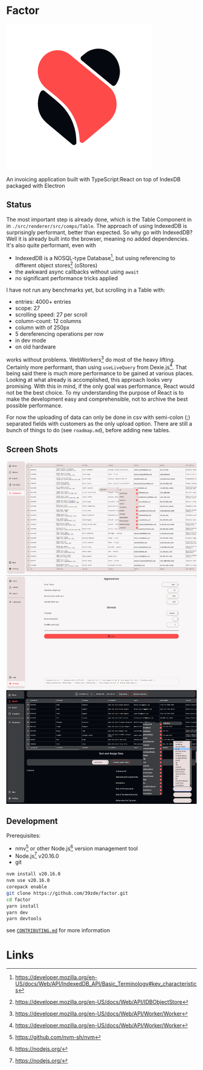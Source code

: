 # Factor

![Logo](./resources/icons/android/solo_whiteldpi.png)

An invoicing application built with TypeScript:React on top of IndexDB packaged with Electron

## Status
The most important step is already done, which is the Table Component in in `./src/renderer/src/comps/Table`.
The approach of using IndexedDB is surprisingly performant, better than expected. So why go with IndexedDB?
Well it is already built into the browser, meaning no added dependencies. It's also quite performant, even with
 - IndexedDB is a NOSQL-type Database[^1], but using referencing to different object stores[^2] (oStores)
 - the awkward async callbacks without using `await`
 - no significant performance tricks applied

I have not run any benchmarks yet, but scrolling in a Table with:
 - entries: 4000+ entries
 - scope: 27
 - scrolling speed: 27 per scroll
 - column-count: 12 columns
 - column with of 250px
 - 5 dereferencing operations per row
 - in dev mode
 - on old hardware

works without problems. WebWorkers[^3] do most of the heavy lifting. Certainly more performant, than using `useLiveQuery` from Dexie.js[^4]. That being said there is much more performance to be gained at various places. Looking at what already is accomplished, this approach looks very promising. With this in mind, if the only goal was performance, React would not be the best choice. To my understanding the purpose of React is to make the development easy and comprehensible, not to archive the best possible performance.

For now the uploading of data can only be done in csv with semi-colon (;) separated fields with customers as the only upload option. There are still a bunch of things to do (see `roadmap.md`), before adding new tables.

## Screen Shots

<img src="./resources/img/screenshots/contextMenu.png" alt="Context Menu" height="300">
<img src="./resources/img/screenshots/settings.png" alt="Settings Page" height="300">
<img src="./resources/img/screenshots/upload.png" alt="Settings Page" height="300">


## Development

Prerequisites:
- nmv[^5] or other Node.js[^6] version management tool
- Node.js[^6] v20.16.0
- git

```bash
nvm install v20.16.0
nvm use v20.16.0
corepack enable
git clone https://github.com/39zde/factor.git
cd factor
yarn install
yarn dev
yarn devtools
```
see [`CONTRIBUTING.md`](./CONTRIBUTING.md) for more information

# Links
 [^1]: https://developer.mozilla.org/en-US/docs/Web/API/IndexedDB_API/Basic_Terminology#key_characteristics
 [^2]: https://developer.mozilla.org/en-US/docs/Web/API/IDBObjectStore
 [^3]: https://developer.mozilla.org/en-US/docs/Web/API/Worker/Worker
 [^4]: https://developer.mozilla.org/en-US/docs/Web/API/Worker/Worker
 [^5]: https://github.com/nvm-sh/nvm
 [^6]: https://nodejs.org/
